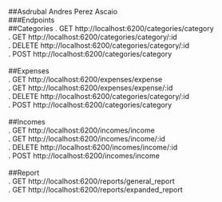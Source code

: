 ##Asdrubal Andres Perez Ascaio
<br>
###Endpoints
<br>
##Categories
. GET http://localhost:6200/categories/category <br>
. GET http://localhost:6200/categories/category/:id <br>
. DELETE http://localhost:6200/categories/category/:id <br>
. POST http://localhost:6200/categories/category <br>
<br>
##Expenses <br>
. GET http://localhost:6200/expenses/expense <br>
. GET http://localhost:6200/expenses/expense/:id <br>
. DELETE http://localhost:6200/categories/category/:id <br>
. POST http://localhost:6200/categories/category <br>
<br>
##Incomes <br>
. GET http://localhost:6200/incomes/income <br>
. GET http://localhost:6200/incomes/income/:id <br>
. DELETE http://localhost:6200/incomes/income/:id <br>
. POST http://localhost:6200/incomes/income <br>
<br>
##Report <br>
. GET http://localhost:6200/reports/general_report <br>
. GET http://localhost:6200/reports/expanded_report <br>
